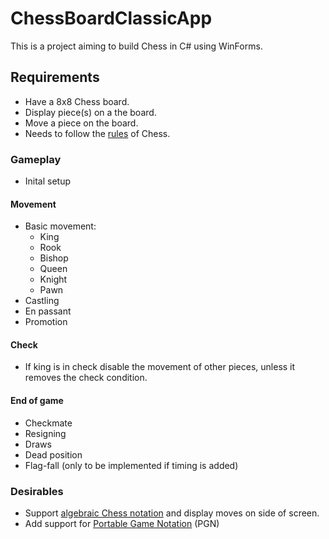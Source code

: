 # ChessBoardClassicApp

This is a project aiming to build Chess in C# using WinForms.

## Requirements

* Have a 8x8 Chess board.
* Display piece(s) on a the board.
* Move a piece on the board.
* Needs to follow the [rules](https://en.wikipedia.org/wiki/Rules_of_chess) of Chess.

### Gameplay
* Inital setup
#### Movement
* Basic movement:
    - King
    - Rook
    - Bishop
    - Queen
    - Knight
    - Pawn
* Castling
* En passant
* Promotion
#### Check
* If king is in check disable the movement of other pieces, unless it removes the check condition.
#### End of game
* Checkmate
* Resigning
* Draws
* Dead position
* Flag-fall (only to be implemented if timing is added)

### Desirables
* Support [algebraic Chess notation](https://en.wikipedia.org/wiki/Algebraic_chess_notation) and display moves on side of screen.
* Add support for [Portable Game Notation](https://en.wikipedia.org/wiki/Portable_Game_Notation) (PGN)